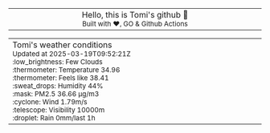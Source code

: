 
<div align="center">
<table>
<tbody>
<td align="center">
<img width="2000" height="0"><br>
Hello, this is Tomi's github 👋<br>
<sup>Built with ❤️, GO & Github Actions</sup><br>
<img width="2000" height="0">
</td>
</tbody>
</table>
</div>
<table>
<tbody>
<td align="left">
<img width="2000" height="0"><br>
Tomi's weather conditions<br>
<sup>Updated at 2025-03-19T09:52:21Z</sup><br>
<sup>:low_brightness: Few Clouds</sup><br>
<sup>:thermometer: Temperature 34.96 </sup><br>
<sup>:thermometer: Feels like 38.41</sup><br>
<sup>:sweat_drops: Humidity 44%</sup><br>
<sup>:mask: PM2.5 36.66 μg/m3</sup><br>
<sup>:cyclone: Wind 1.79m/s </sup><br>
<sup>:telescope: Visibility 10000m </sup><br>
<sup>:droplet: Rain 0mm/last 1h </sup><br>
<img width="2000" height="0">
</td>
<td align="left">
<img width="2000" height="0"><br>
<br>
<img width="2000" height="0">
</td>
</tbody>
</table>
</div>
    